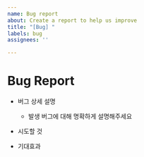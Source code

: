 ```yaml
---
name: Bug report
about: Create a report to help us improve
title: "[Bug] "
labels: bug
assignees: ''

---
```


# Bug Report
- 버그 상세 설명
  - 발생 버그에 대해 명확하게 설명해주세요

- 시도할 것

- 기대효과
